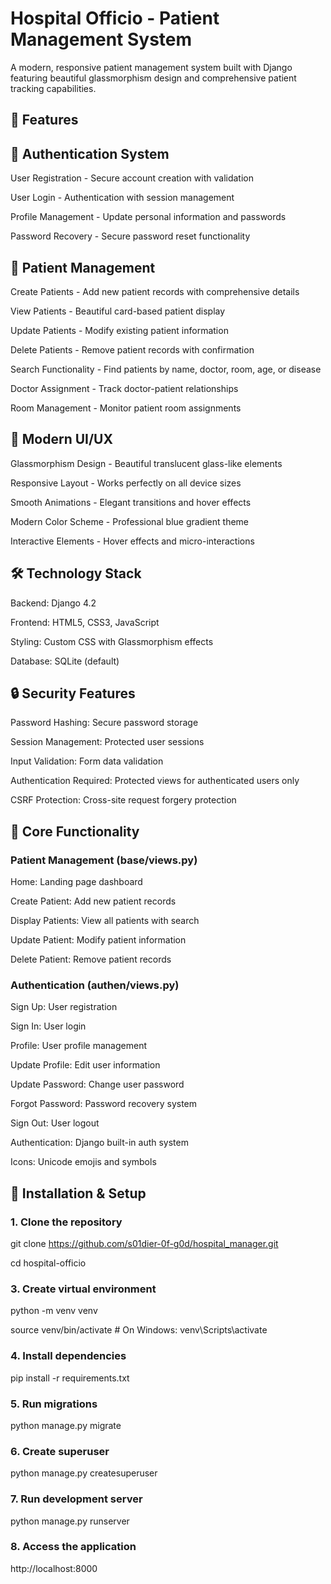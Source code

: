 # Hospital Officio - Patient Management System

A modern, responsive patient management system built with Django featuring beautiful glassmorphism design and comprehensive patient tracking capabilities.

## 🏥 Features

## 🔐 Authentication System

User Registration - Secure account creation with validation

User Login - Authentication with session management

Profile Management - Update personal information and passwords

Password Recovery - Secure password reset functionality


## 👥 Patient Management
Create Patients - Add new patient records with comprehensive details

View Patients - Beautiful card-based patient display

Update Patients - Modify existing patient information

Delete Patients - Remove patient records with confirmation

Search Functionality - Find patients by name, doctor, room, age, or disease

Doctor Assignment - Track doctor-patient relationships

Room Management - Monitor patient room assignments

## 🎨 Modern UI/UX
Glassmorphism Design - Beautiful translucent glass-like elements

Responsive Layout - Works perfectly on all device sizes

Smooth Animations - Elegant transitions and hover effects

Modern Color Scheme - Professional blue gradient theme

Interactive Elements - Hover effects and micro-interactions

## 🛠️ Technology Stack
Backend: Django 4.2

Frontend: HTML5, CSS3, JavaScript

Styling: Custom CSS with Glassmorphism effects

Database: SQLite (default)

## 🔒 Security Features
Password Hashing: Secure password storage

Session Management: Protected user sessions

Input Validation: Form data validation

Authentication Required: Protected views for authenticated users only

CSRF Protection: Cross-site request forgery protection

## 🎯 Core Functionality
### Patient Management (base/views.py)

Home: Landing page dashboard

Create Patient: Add new patient records

Display Patients: View all patients with search

Update Patient: Modify patient information

Delete Patient: Remove patient records

### Authentication (authen/views.py)

Sign Up: User registration

Sign In: User login

Profile: User profile management

Update Profile: Edit user information

Update Password: Change user password

Forgot Password: Password recovery system

Sign Out: User logout

Authentication: Django built-in auth system

Icons: Unicode emojis and symbols

## 🚀 Installation & Setup

### 1. Clone the repository

git clone https://github.com/s01dier-0f-g0d/hospital_manager.git

cd hospital-officio

### 3. Create virtual environment

python -m venv venv

source venv/bin/activate  # On Windows: venv\Scripts\activate

### 4. Install dependencies

pip install -r requirements.txt

### 5. Run migrations

python manage.py migrate

### 6. Create superuser

python manage.py createsuperuser

### 7. Run development server

python manage.py runserver

### 8. Access the application

http://localhost:8000
